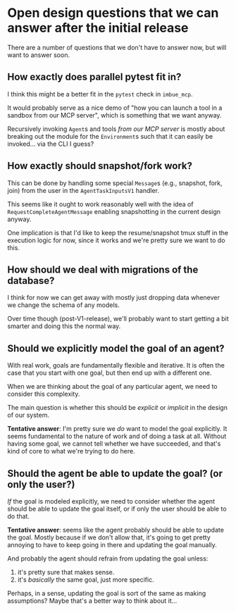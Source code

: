 # Open design questions that we can answer after the initial release

There are a number of questions that we don't have to answer now, but will want to answer soon.

## How exactly does parallel pytest fit in?

I think this might be a better fit in the `pytest` check in `imbue_mcp`.

It would probably serve as a nice demo of "how you can launch a tool in a sandbox from our MCP server",
which is something that we want anyway.

Recursively invoking `Agent`s and tools *from our MCP server* is mostly about breaking out the module for the `Environment`s such that it can easily be invoked... via the CLI I guess?

## How exactly should snapshot/fork work?

This can be done by handling some special `Message`s (e.g., snapshot, fork, join) from the user in the `AgentTaskInputsV1` handler.

This seems like it ought to work reasonably well with the idea of `RequestCompleteAgentMessage` enabling snapshotting in the current design anyway.

One implication is that I'd like to keep the resume/snapshot tmux stuff in the execution logic for now, since it works and we're pretty sure we want to do this.

## How should we deal with migrations of the database?

I think for now we can get away with mostly just dropping data whenever we change the schema of any models.

Over time though (post-V1-release), we'll probably want to start getting a bit smarter and doing this the normal way.

## Should we explicitly model the goal of an agent?

With real work, goals are fundamentally flexible and iterative.
It is often the case that you start with one goal, but then end up with a different one.

When we are thinking about the goal of any particular agent, we need to consider this complexity.

The main question is whether this should be *explicit* or *implicit* in the design of our system.

**Tentative answer**: I'm pretty sure we *do* want to model the goal explicitly.
It seems fundamental to the nature of work and of doing a task at all.
Without having some goal, we cannot tell whether we have succeeded, and that's kind of core to what we're trying to do here.

## Should the agent be able to update the goal? (or only the user?)

*If* the goal is modeled explicitly,
we need to consider whether the agent should be able to update the goal itself,
or if only the user should be able to do that.

**Tentative answer**: seems like the agent probably should be able to update the goal.
Mostly because if we don't allow that, it's going to get pretty annoying to have to keep going in there and updating the goal manually.

And probably the agent should refrain from updating the goal unless:
1. it's pretty sure that makes sense.
2. it's *basically* the same goal, just more specific.

Perhaps, in a sense, updating the goal is sort of the same as making assumptions?
Maybe that's a better way to think about it...
